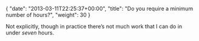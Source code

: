 {
   "date": "2013-03-11T22:25:37+00:00",
   "title": "Do you require a minimum number of hours?",
   "weight": 30
}

Not explicitly, though in practice there’s not much work that I can do in under _seven_ hours.